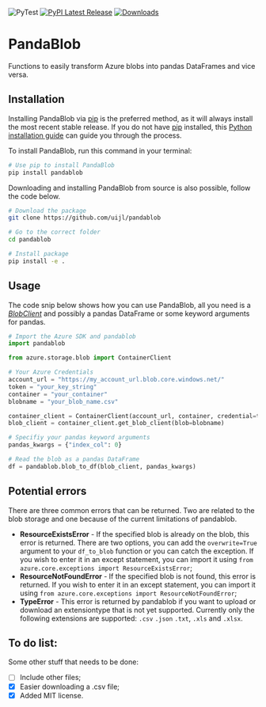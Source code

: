 ![PyTest](https://github.com/uijl/pandablob/workflows/PyTest/badge.svg)
[![PyPI Latest Release](https://img.shields.io/pypi/v/pandablob.svg)](https://pypi.org/project/pandablob/)
[![Downloads](https://pepy.tech/badge/pandablob)](https://pepy.tech/project/pandablob)

# PandaBlob

Functions to easily transform Azure blobs into pandas DataFrames and vice versa. 

## Installation

Installing PandaBlob via [pip](https://pip.pypa.io) is the preferred method, as it will always install the most recent stable release. If you do not have
[pip](https://pip.pypa.io) installed, this [Python installation guide](http://docs.python-guide.org/en/latest/starting/installation/) can guide you through the process.

To install PandaBlob, run this command in your terminal:

```bash
# Use pip to install PandaBlob
pip install pandablob
```

Downloading and installing PandaBlob from source is also possible, follow the code below.

```bash
# Download the package
git clone https://github.com/uijl/pandablob

# Go to the correct folder
cd pandablob

# Install package
pip install -e .
```

## Usage

The code snip below shows how you can use PandaBlob, all you need is a _[BlobClient](https://docs.microsoft.com/nl-nl/python/api/azure-storage-blob/azure.storage.blob.blobclient?view=azure-python)_ and possibly a pandas DataFrame or some keyword arguments for pandas.

```python
# Import the Azure SDK and pandablob
import pandablob

from azure.storage.blob import ContainerClient

# Your Azure Credentials
account_url = "https://my_account_url.blob.core.windows.net/"
token = "your_key_string"
container = "your_container"
blobname = "your_blob_name.csv"

container_client = ContainerClient(account_url, container, credential=token)
blob_client = container_client.get_blob_client(blob=blobname)

# Specifiy your pandas keyword arguments
pandas_kwargs = {"index_col": 0}

# Read the blob as a pandas DataFrame
df = pandablob.blob_to_df(blob_client, pandas_kwargs)
```

## Potential errors

There are three common errors that can be returned. Two are related to the blob storage and one because of the current limitations of pandablob.

- **ResourceExistsError** - If the specified blob is already on the blob, this error is returned. There are two options, you can add the `overwrite=True` argument to your `df_to_blob` function or you can catch the exception. If you wish to enter it in an except statement, you can import it using `from azure.core.exceptions import ResourceExistsError`;
- **ResourceNotFoundError** - If the specified blob is not found, this error is returned. If you wish to enter it in an except statement, you can import it using `from azure.core.exceptions import ResourceNotFoundError`;
- **TypeError** - This error is returned by pandablob if you want to upload or download an extensiontype that is not yet supported. Currently only the following extensions are supported: `.csv` `.json` `.txt`, `.xls` and `.xlsx`.

## To do list:

Some other stuff that needs to be done:

- [ ] Include other files;
- [x] Easier downloading a .csv file;
- [x] Added MIT license.
